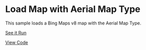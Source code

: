# Load Map with Aerial Map Type

This sample loads a Bing Maps v8 map with the Aerial Map Type.

[See it Run](http://crpietschmann.github.io/bingmaps-v8-quickstart-samples/101-map-type-aerial/)

[View Code](index.htm)